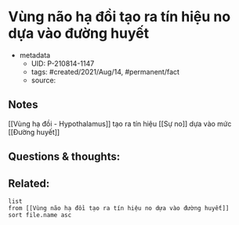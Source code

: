 ---
---

# Vùng não hạ đồi tạo ra tín hiệu no dựa vào đường huyết

- metadata
	- UID: P-210814-1147
	- tags: #created/2021/Aug/14, #permanent/fact 
	- source: 

## Notes
[[Vùng hạ đồi - Hypothalamus]] tạo ra tín hiệu [[Sự no]] dựa vào mức [[Đường huyết]]

## Questions & thoughts:

## Related:
```dataview
list
from [[Vùng não hạ đồi tạo ra tín hiệu no dựa vào đường huyết]]
sort file.name asc
```
